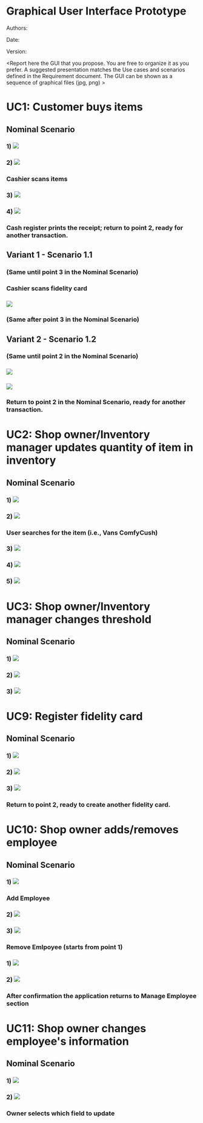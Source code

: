 # Graphical User Interface Prototype  

Authors:

Date:

Version:

\<Report here the GUI that you propose. You are free to organize it as you prefer. A suggested presentation matches the Use cases and scenarios defined in the Requirement document. The GUI can be shown as a sequence of graphical files (jpg, png)  >

# UC1: Customer buys items
## Nominal Scenario
### 1) ![](Images/Menu_selection_cashregister.png)
### 2) ![](Images/Cash_register_empty.png)
### Cashier scans items
### 3) ![](Images/Cash_register_full.png)
### 4) ![](Images/Print_receipt.png)
### Cash register prints the receipt; return to point 2, ready for another transaction.

## Variant 1 - Scenario 1.1
### (Same until point 3 in the Nominal Scenario)
### Cashier scans fidelity card
### ![](Images/Cash_register_full_fc.png)
### (Same after point 3 in the Nominal Scenario)

## Variant 2 - Scenario 1.2
### (Same until point 2 in the Nominal Scenario)
### ![](Images/Abort_transaction.png)
### ![](Images/Abort_confirm.png)
### Return to point 2 in the Nominal Scenario, ready for another transaction.

# UC2: Shop owner/Inventory manager updates quantity of item in inventory
## Nominal Scenario
### 1) ![](Images/Menu_selection_catalogue.png)
### 2) ![](Images/Catalogue.png)
### User searches for the item (i.e., Vans ComfyCush)
### 3) ![](Images/Select_item.png)
### 4) ![](Images/Item.png)
### 5) ![](Images/Modify_quantity.png)

# UC3: Shop owner/Inventory manager changes threshold
## Nominal Scenario
### 1) ![](Images/Menu_selection_catalogue.png)
### 2) ![](Images/Catalogue.png)
### 3) ![](Images/Modify_threshold.png)

# UC9: Register fidelity card
## Nominal Scenario
### 1) ![](Images/Select_cash_register.png)
### 2) ![](Images/Select_create_new_fidelity.png)
### 3) ![](Images/add_costumer_info.png)
### Return to point 2, ready to create another fidelity card.

# UC10: Shop owner adds/removes employee
## Nominal Scenario
### 1) ![](Images/select_manage_employee.png)
### Add Employee
### 2) ![](Images/add_employee_button.png)
### 3) ![](Images/add_employee_fields.png)
### Remove Emlpoyee (starts from point 1)
### 1) ![](Images/delete_field_employee.png)
### 2) ![](Images/confirm_employee_removal.png)
### After confirmation the application returns to Manage Employee section

# UC11: Shop owner changes employee's information
## Nominal Scenario
### 1) ![](Images/select_manage_employee.png)
### 2) ![](Images/employee_field_change.png)
### Owner selects which field to update


